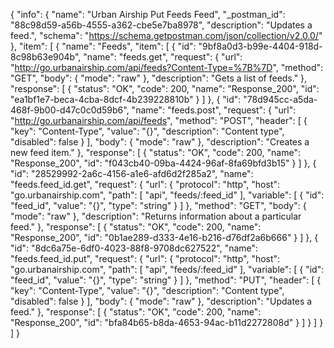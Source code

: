 {
  "info": {
    "name": "Urban Airship Put Feeds Feed",
    "_postman_id": "88c98d59-a56b-4555-a362-cbe5e7ba8978",
    "description": "Updates a feed.",
    "schema": "https://schema.getpostman.com/json/collection/v2.0.0/"
  },
  "item": [
    {
      "name": "Feeds",
      "item": [
        {
          "id": "9bf8a0d3-b99e-4404-918d-8c98b63e904b",
          "name": "feeds.get",
          "request": {
            "url": "http://go.urbanairship.com/api/feeds?Content-Type=%7B%7D",
            "method": "GET",
            "body": {
              "mode": "raw"
            },
            "description": "Gets a list of feeds."
          },
          "response": [
            {
              "status": "OK",
              "code": 200,
              "name": "Response_200",
              "id": "ea1bf1e7-beca-4cba-8dcf-4b239228810b"
            }
          ]
        },
        {
          "id": "78d945cc-a5da-468f-9b00-d47c0c0d59b6",
          "name": "feeds.post",
          "request": {
            "url": "http://go.urbanairship.com/api/feeds",
            "method": "POST",
            "header": [
              {
                "key": "Content-Type",
                "value": "{}",
                "description": "Content type",
                "disabled": false
              }
            ],
            "body": {
              "mode": "raw"
            },
            "description": "Creates a new feed item."
          },
          "response": [
            {
              "status": "OK",
              "code": 200,
              "name": "Response_200",
              "id": "f043cb40-09ba-4424-96af-8fa69bfd3b15"
            }
          ]
        },
        {
          "id": "28529992-2a6c-4156-a1e6-afd6d2f285a2",
          "name": "feeds.feed_id.get",
          "request": {
            "url": {
              "protocol": "http",
              "host": "go.urbanairship.com",
              "path": [
                "api",
                "feeds/:feed_id"
              ],
              "variable": [
                {
                  "id": "feed_id",
                  "value": "{}",
                  "type": "string"
                }
              ]
            },
            "method": "GET",
            "body": {
              "mode": "raw"
            },
            "description": "Returns information about a particular feed."
          },
          "response": [
            {
              "status": "OK",
              "code": 200,
              "name": "Response_200",
              "id": "0b1ae289-d333-4e16-b216-d76df2a6b666"
            }
          ]
        },
        {
          "id": "8dc6a75e-6df0-4023-88f8-9708dc627522",
          "name": "feeds.feed_id.put",
          "request": {
            "url": {
              "protocol": "http",
              "host": "go.urbanairship.com",
              "path": [
                "api",
                "feeds/:feed_id"
              ],
              "variable": [
                {
                  "id": "feed_id",
                  "value": "{}",
                  "type": "string"
                }
              ]
            },
            "method": "PUT",
            "header": [
              {
                "key": "Content-Type",
                "value": "{}",
                "description": "Content type",
                "disabled": false
              }
            ],
            "body": {
              "mode": "raw"
            },
            "description": "Updates a feed."
          },
          "response": [
            {
              "status": "OK",
              "code": 200,
              "name": "Response_200",
              "id": "bfa84b65-b8da-4653-94ac-b11d2272808d"
            }
          ]
        }
      ]
    }
  ]
}